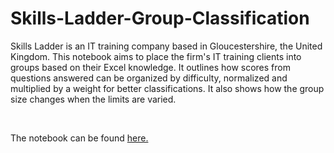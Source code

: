 # Skills-Ladder-Group-Classification

Skills Ladder is an IT training company based in Gloucestershire, the United Kingdom. This notebook aims to place the firm's IT training clients into groups based on their Excel knowledge. It outlines how scores from questions answered can be organized by difficulty, normalized and multiplied by a weight for better classifications. It also shows how the group size changes when the limits are varied.

<br/>

The notebook can be found [here.](Group-Classification.ipynb.ipynb)
